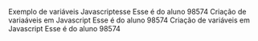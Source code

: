 Exemplo de variáveis Javascriptesse  Esse é do aluno 98574
 Criação de variaáveis em Javascript  Esse é do aluno 98574
Criação de variáveis em Javascript  Esse é do aluno 98574

